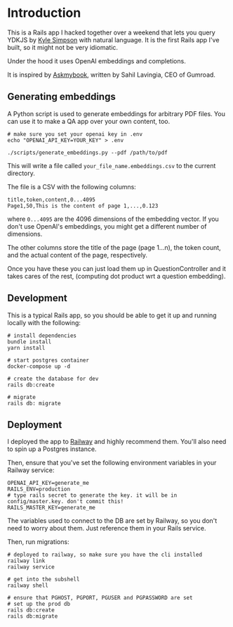 # Introduction

This is a Rails app I hacked together over a weekend that lets you query YDKJS by [Kyle Simpson](https://twitter.com/getifyAtSocket) with natural language. It is the first Rails app I've built, so it might not be very idiomatic.

Under the hood it uses OpenAI embeddings and completions.

It is inspired by [Askmybook](https://askmybook.com/), written by Sahil Lavingia, CEO of Gumroad.

## Generating embeddings

A Python script is used to generate embeddings for arbitrary PDF files. You can use it to make a QA app over your own content, too.

```shell
# make sure you set your openai key in .env
echo "OPENAI_API_KEY=YOUR_KEY" > .env

./scripts/generate_embeddings.py --pdf /path/to/pdf
```

This will write a file called `your_file_name.embeddings.csv` to the current directory. 

The file is a CSV with the following columns:

```csv
title,token,content,0...4095
Page1,50,This is the content of page 1,...,0.123
```

where `0...4095` are the 4096 dimensions of the embedding vector. If you don't use OpenAI's embeddings, you might get a different number of dimensions.

The other columns store the title of the page (page 1...n), the token count, and the actual content of the page, respectively.

Once you have these you can just load them up in QuestionController and it takes cares of the rest, (computing dot product wrt a question embedding).

## Development

This is a typical Rails app, so you should be able to get it up and running locally with the following:

```shell
# install dependencies
bundle install
yarn install

# start postgres container
docker-compose up -d

# create the database for dev
rails db:create

# migrate
rails db: migrate
```

## Deployment

I deployed the app to [Railway](https://railway.app) and highly recommend them. You'll also need to spin up a Postgres instance.

Then, ensure that you've set the following environment variables in your Railway service:

```dotenv
OPENAI_API_KEY=generate_me
RAILS_ENV=production
# type rails secret to generate the key. it will be in config/master.key. don't commit this!
RAILS_MASTER_KEY=generate_me
```

The variables used to connect to the DB are set by Railway, so you don't need to worry about them. Just reference them in your Rails service.

Then, run migrations:

```shell
# deployed to railway, so make sure you have the cli installed
railway link
railway service

# get into the subshell
railway shell

# ensure that PGHOST, PGPORT, PGUSER and PGPASSWORD are set
# set up the prod db
rails db:create
rails db:migrate
```
